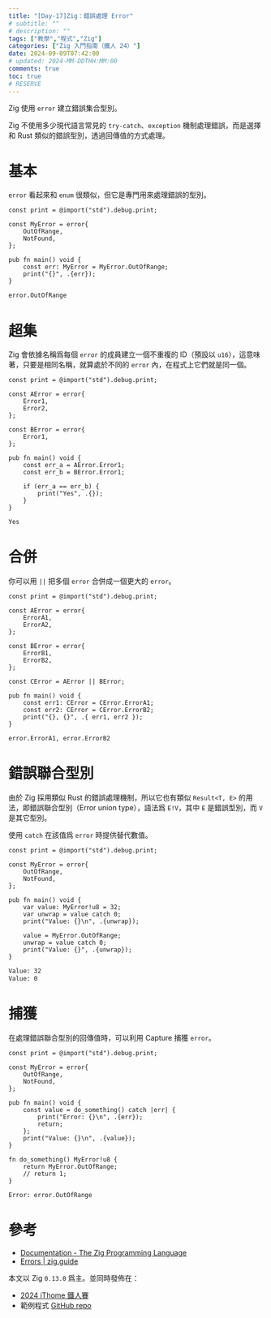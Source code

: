 ```yaml
---
title: "[Day-17]Zig：錯誤處理 Error"
# subtitle: ""
# description: ""
tags: ["教學","程式","Zig"]
categories: ["Zig 入門指南（鐵人 24）"]
date: 2024-09-09T07:42:00
# updated: 2024-MM-DDTHH:MM:00
comments: true
toc: true
# RESERVE
---
```


Zig 使用 `error` 建立錯誤集合型別。

<!-- more -->

Zig 不使用多少現代語言常見的 `try-catch`、`exception` 機制處理錯誤，而是選擇和 Rust 類似的錯誤型別，透過回傳值的方式處理。

# 基本

`error` 看起來和 `enum` 很類似，但它是專門用來處理錯誤的型別。

```zig
const print = @import("std").debug.print;

const MyError = error{
    OutOfRange,
    NotFound,
};

pub fn main() void {
    const err: MyError = MyError.OutOfRange;
    print("{}", .{err});
}
```

```bash
error.OutOfRange
```

# 超集

Zig 會依據名稱爲每個 `error` 的成員建立一個不重複的 ID（預設以 `u16`），這意味著，只要是相同名稱，就算處於不同的 `error` 內，在程式上它們就是同一個。

```zig
const print = @import("std").debug.print;

const AError = error{
    Error1,
    Error2,
};

const BError = error{
    Error1,
};

pub fn main() void {
    const err_a = AError.Error1;
    const err_b = BError.Error1;

    if (err_a == err_b) {
        print("Yes", .{});
    }
}
```

```bash
Yes
```

# 合併

你可以用 `||` 把多個 `error` 合併成一個更大的 `error`。

```zig
const print = @import("std").debug.print;

const AError = error{
    ErrorA1,
    ErrorA2,
};

const BError = error{
    ErrorB1,
    ErrorB2,
};

const CError = AError || BError;

pub fn main() void {
    const err1: CError = CError.ErrorA1;
    const err2: CError = CError.ErrorB2;
    print("{}, {}", .{ err1, err2 });
}
```

```bash
error.ErrorA1, error.ErrorB2
```

# 錯誤聯合型別

由於 Zig 採用類似 Rust 的錯誤處理機制，所以它也有類似 `Result<T, E>` 的用法，即錯誤聯合型別（Error union type），語法爲 `E!V`，其中 `E` 是錯誤型別，而 `V` 是其它型別。

使用 `catch` 在該值爲 `error` 時提供替代數值。

```zig
const print = @import("std").debug.print;

const MyError = error{
    OutOfRange,
    NotFound,
};

pub fn main() void {
    var value: MyError!u8 = 32;
    var unwrap = value catch 0;
    print("Value: {}\n", .{unwrap});

    value = MyError.OutOfRange;
    unwrap = value catch 0;
    print("Value: {}", .{unwrap});
}
```

```bash
Value: 32
Value: 0
```

# 捕獲

在處理錯誤聯合型別的回傳值時，可以利用 Capture 捕獲 `error`。

```zig
const print = @import("std").debug.print;

const MyError = error{
    OutOfRange,
    NotFound,
};

pub fn main() void {
    const value = do_something() catch |err| {
        print("Error: {}\n", .{err});
        return;
    };
    print("Value: {}\n", .{value});
}

fn do_something() MyError!u8 {
    return MyError.OutOfRange;
    // return 1;
}
```

```bash
Error: error.OutOfRange
```

# 參考

- [Documentation - The Zig Programming Language](https://ziglang.org/documentation/0.13.0/#Errors)
- [Errors | zig.guide](https://zig.guide/language-basics/errors)

本文以 Zig `0.13.0` 爲主。並同時發佈在：

- [2024 iThome 鐵人賽](https://ithelp.ithome.com.tw/articles/10348743)
- 範例程式 [GitHub repo](https://github.com/ziteh/zig-learn-it24/tree/main/error)
